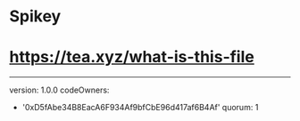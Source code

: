 # Spikey
# https://tea.xyz/what-is-this-file
---
version: 1.0.0
codeOwners:
  - '0xD5fAbe34B8EacA6F934Af9bfCbE96d417af6B4Af'
quorum: 1
